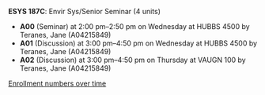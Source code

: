 **ESYS 187C**: Envir Sys/Senior Seminar (4 units)

- **A00** (Seminar) at 2:00 pm–2:50 pm on Wednesday at HUBBS 4500 by Teranes, Jane (A04215849)
- **A01** (Discussion) at 3:00 pm–4:50 pm on Wednesday at HUBBS 4500 by Teranes, Jane (A04215849)
- **A02** (Discussion) at 3:00 pm–4:50 pm on Thursday at VAUGN 100 by Teranes, Jane (A04215849)

[Enrollment numbers over time](./ESYS187C.tsv)
